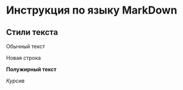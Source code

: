 # Инструкция по языку MarkDown

## Стили текста
Обычный текст

Новая строка

**Полужирный текст**

*Курсив*
